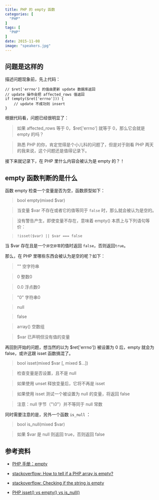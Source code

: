 ```yaml
---
title: PHP 的 empty 函数
categories: [
  "PHP"
]
tags: [
  "PHP"
]
date: 2015-11-08
image: "speakers.jpg"
---
```


## 问题是这样的

描述问题现象前，先上代码：

    // $ret['errno'] 的值由更新 update 数据库返回
    // update 操作会把 affected_rows 值返回
    if (empty($ret['errno'])) {
        // update 不成功则 insert
    }
    
根据代码看，问题已经很明显了：

> 如果 affected_rows 等于 0，$ret['errno'] 就等于 0，那么它会就是 empty 的吗？

> 熟悉 PHP 的你，肯定觉得是个小儿科的问题了，但是对于刚看 PHP 两天的我来说，这个问题还是值得记录下。

接下来就记录下，在 PHP 里什么内容会被认为是 empty 的？！

## empty 函数判断的是什么

函数 empty 检查一个变量是否为空，函数原型如下：

> bool empty(mixed $var)

> 当变量 $var 不存在或者它的值等同于 `false` 时，那么就会被认为是空的。

> 没有警告产生，即使变量不存在，意味着 empty() 本质上与下列语句等价：

> `!isset($var) || $var === false`

当 $var 存在且是一个`非空非零`的值时返回 `false`，否则返回`true`。

那么，在 PHP 里哪些东西会被认为是空的呢？如下：

> "" 空字符串

> 0 整数0

> 0.0 浮点数0

> "0" 字符串0

> null

> false

> array() 空数组

> $var 已声明但没有值的变量

再回到开始的问题，想当然的以为 $ret['errno']) 被设置为 0 后，empty 就会为 false，或许这跟 isset 函数搞混了。

> bool isset(mixed $var [, mixed $...])

> 检查变量是否设置，且不是 null

> 如果使用 unset 释放变量后，它将不再是 isset

> 如果使用 isset 测试一个被设置为 null 的变量，将返回 false

> 注意：null 字节（"\0"）并不等同于 null 常数

同时需要注意的是，另外一个函数 `is_null` ：

> bool is_null(mixed $var)

> 如果 $var 是 null 则返回 true，否则返回 false

## 参考资料

- [PHP 手册：empty](http://php.net/manual/en/function.empty.php)

- [stackoverflow: How to tell if a PHP array is empty?](http://stackoverflow.com/questions/2216052/how-to-tell-if-a-php-array-is-empty) 

- [stackoverflow: Checking if the string is empty](http://stackoverflow.com/questions/718986/checking-if-the-string-is-empty) 

- [PHP isset() vs empty() vs is_null()](https://www.virendrachandak.com/techtalk/php-isset-vs-empty-vs-is_null/)
